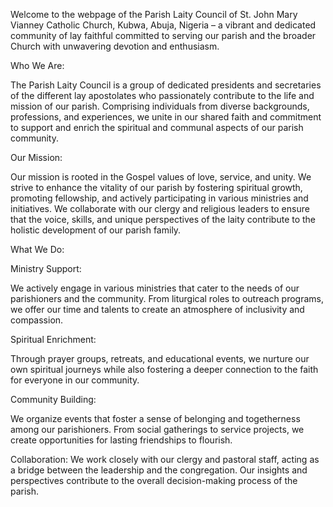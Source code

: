 Welcome to the webpage of the Parish Laity Council of St. John Mary Vianney Catholic Church, Kubwa, Abuja, Nigeria – a vibrant and dedicated community of lay faithful committed to serving our parish and the broader Church with unwavering devotion and enthusiasm.

Who We Are:

The Parish Laity Council is a group of dedicated presidents and secretaries of the different lay apostolates who passionately contribute to the life and mission of our parish. Comprising individuals from diverse backgrounds, professions, and experiences, we unite in our shared faith and commitment to support and enrich the spiritual and communal aspects of our parish community.

Our Mission:

Our mission is rooted in the Gospel values of love, service, and unity. We strive to enhance the vitality of our parish by fostering spiritual growth, promoting fellowship, and actively participating in various ministries and initiatives. We collaborate with our clergy and religious leaders to ensure that the voice, skills, and unique perspectives of the laity contribute to the holistic development of our parish family.

What We Do:

Ministry Support: 

We actively engage in various ministries that cater to the needs of our parishioners and the community. From liturgical roles to outreach programs, we offer our time and talents to create an atmosphere of inclusivity and compassion.

Spiritual Enrichment: 

Through prayer groups, retreats, and educational events, we nurture our own spiritual journeys while also fostering a deeper connection to the faith for everyone in our community.

Community Building: 

We organize events that foster a sense of belonging and togetherness among our parishioners. From social gatherings to service projects, we create opportunities for lasting friendships to flourish.

Collaboration: We work closely with our clergy and pastoral staff, acting as a bridge between the leadership and the congregation. Our insights and perspectives contribute to the overall decision-making process of the parish.





<!---
SJMV-PARISH-LAITY-COUNCIL/SJMV-PARISH-LAITY-COUNCIL is a ✨ special ✨ repository because its `README.md` (this file) appears on your GitHub profile.
You can click the Preview link to take a look at your changes.
--->
